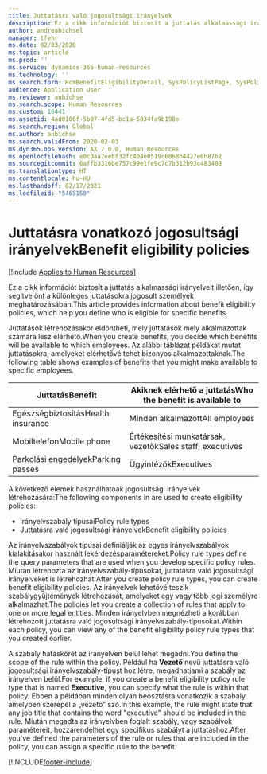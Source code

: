 ```yaml
---
title: Juttatásra való jogosultsági irányelvek
description: Ez a cikk információt biztosít a juttatás alkalmassági irányelveit illetően, így segítve önt a különleges juttatásokra jogosult személyek meghatározásában.
author: andreabichsel
manager: tfehr
ms.date: 02/03/2020
ms.topic: article
ms.prod: ''
ms.service: dynamics-365-human-resources
ms.technology: ''
ms.search.form: HcmBenefitEligibilityDetail, SysPolicyListPage, SysPolicySourceDocumentRuleType, BenefitWorkspace, HcmBenefitSummaryPart
audience: Application User
ms.reviewer: anbichse
ms.search.scope: Human Resources
ms.custom: 16441
ms.assetid: 4ad0106f-5b07-4fd5-bc1a-5834fa9b198e
ms.search.region: Global
ms.author: anbichse
ms.search.validFrom: 2020-02-03
ms.dyn365.ops.version: AX 7.0.0, Human Resources
ms.openlocfilehash: e0c0aa7eebf32fc404e0519c6068b4427e6b87b2
ms.sourcegitcommit: 6affb3316be757c99e1fe9c7c7b312b93c483408
ms.translationtype: HT
ms.contentlocale: hu-HU
ms.lasthandoff: 02/17/2021
ms.locfileid: "5465150"
---
```

# <a name="benefit-eligibility-policies"></a><span data-ttu-id="1a274-103">Juttatásra vonatkozó jogosultsági irányelvek</span><span class="sxs-lookup"><span data-stu-id="1a274-103">Benefit eligibility policies</span></span>

[!include [Applies to Human Resources](../includes/applies-to-hr.md)]

<span data-ttu-id="1a274-104">Ez a cikk információt biztosít a juttatás alkalmassági irányelveit illetően, így segítve önt a különleges juttatásokra jogosult személyek meghatározásában.</span><span class="sxs-lookup"><span data-stu-id="1a274-104">This article provides information about benefit eligibility policies, which help you define who is eligible for specific benefits.</span></span>

<span data-ttu-id="1a274-105">Juttatások létrehozásakor eldöntheti, mely juttatások mely alkalmazottak számára lesz elérhető.</span><span class="sxs-lookup"><span data-stu-id="1a274-105">When you create benefits, you decide which benefits will be available to which employees.</span></span> <span data-ttu-id="1a274-106">Az alábbi táblázat példákat mutat juttatásokra, amelyeket elérhetővé tehet bizonyos alkalmazottaknak.</span><span class="sxs-lookup"><span data-stu-id="1a274-106">The following table shows examples of benefits that you might make available to specific employees.</span></span>

| <span data-ttu-id="1a274-107">Juttatás</span><span class="sxs-lookup"><span data-stu-id="1a274-107">Benefit</span></span>          | <span data-ttu-id="1a274-108">Akiknek elérhető a juttatás</span><span class="sxs-lookup"><span data-stu-id="1a274-108">Who the benefit is available to</span></span> |
|------------------|---------------------------------|
| <span data-ttu-id="1a274-109">Egészségbiztosítás</span><span class="sxs-lookup"><span data-stu-id="1a274-109">Health insurance</span></span> | <span data-ttu-id="1a274-110">Minden alkalmazott</span><span class="sxs-lookup"><span data-stu-id="1a274-110">All employees</span></span>                   |
| <span data-ttu-id="1a274-111">Mobiltelefon</span><span class="sxs-lookup"><span data-stu-id="1a274-111">Mobile phone</span></span>     | <span data-ttu-id="1a274-112">Értékesítési munkatársak, vezetők</span><span class="sxs-lookup"><span data-stu-id="1a274-112">Sales staff, executives</span></span>         |
| <span data-ttu-id="1a274-113">Parkolási engedélyek</span><span class="sxs-lookup"><span data-stu-id="1a274-113">Parking passes</span></span>   | <span data-ttu-id="1a274-114">Ügyintézők</span><span class="sxs-lookup"><span data-stu-id="1a274-114">Executives</span></span>                      |

<span data-ttu-id="1a274-115">A következő elemek használhatóak jogosultsági irányelvek létrehozására:</span><span class="sxs-lookup"><span data-stu-id="1a274-115">The following components in are used to create eligibility policies:</span></span>

-   <span data-ttu-id="1a274-116">Irányelvszabály típusai</span><span class="sxs-lookup"><span data-stu-id="1a274-116">Policy rule types</span></span>
-   <span data-ttu-id="1a274-117">Juttatásra való jogosultsági irányelvek</span><span class="sxs-lookup"><span data-stu-id="1a274-117">Benefit eligibility policies</span></span>

<span data-ttu-id="1a274-118">Az irányelvszabályok típusai definiálják az egyes irányelvszabályok kialakításakor használt lekérdezésparamétereket.</span><span class="sxs-lookup"><span data-stu-id="1a274-118">Policy rule types define the query parameters that are used when you develop specific policy rules.</span></span> <span data-ttu-id="1a274-119">Miután létrehozta az irányelvszabály-típusokat, juttatásra való jogosultsági irányelveket is létrehozhat.</span><span class="sxs-lookup"><span data-stu-id="1a274-119">After you create policy rule types, you can create benefit eligibility policies.</span></span> <span data-ttu-id="1a274-120">Az irányelvek lehetővé teszik szabálygyűjtemények létrehozását, amelyeket egy vagy több jogi személyre alkalmazhat.</span><span class="sxs-lookup"><span data-stu-id="1a274-120">The policies let you create a collection of rules that apply to one or more legal entities.</span></span> <span data-ttu-id="1a274-121">Minden irányelvben megnézheti a korábban létrehozott juttatásra való jogosultsági irányelvszabály-típusokat.</span><span class="sxs-lookup"><span data-stu-id="1a274-121">Within each policy, you can view any of the benefit eligibility policy rule types that you created earlier.</span></span> 

<span data-ttu-id="1a274-122">A szabály hatáskörét az irányelven belül lehet megadni.</span><span class="sxs-lookup"><span data-stu-id="1a274-122">You define the scope of the rule within the policy.</span></span> <span data-ttu-id="1a274-123">Például ha **Vezető** nevű juttatásra való jogosultsági irányelvszabály-típust hoz létre, megadhatjami a szabály az irányelven belül.</span><span class="sxs-lookup"><span data-stu-id="1a274-123">For example, if you create a benefit eligibility policy rule type that is named **Executive**, you can specify what the rule is within that policy.</span></span> <span data-ttu-id="1a274-124">Ebben a példában minden olyan beosztásra vonatkozik a szabály, amelyben szerepel a „vezető” szó.</span><span class="sxs-lookup"><span data-stu-id="1a274-124">In this example, the rule might state that any job title that contains the word "executive" should be included in the rule.</span></span> <span data-ttu-id="1a274-125">Miután megadta az irányelvben foglalt szabály, vagy szabályok paramétereit, hozzárendelhet egy specifikus szabályt a juttatáshoz.</span><span class="sxs-lookup"><span data-stu-id="1a274-125">After you've defined the parameters of the rule or rules that are included in the policy, you can assign a specific rule to the benefit.</span></span>






[!INCLUDE[footer-include](../includes/footer-banner.md)]